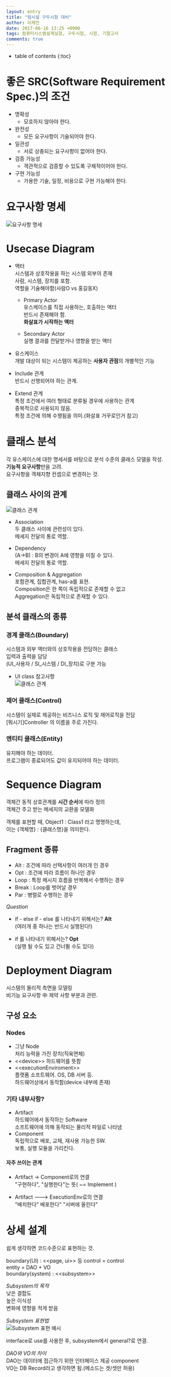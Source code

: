 ```yaml
---
layout: entry
title: "컴시설 구두시험 대비"
author: 이제언
date: 2017-06-16 13:25 +0900
tags: 컴퓨터시스템설계실험, 구두시험, 시험, 기말고사
comments: true
--- 
```


* table of contents
{:toc}

# 좋은 SRC(Software Requirement Spec.)의 조건

* 명확성  
	* 모호하지 않아야 한다.
* 완전성  
	* 모든 요구사항이 기술되어야 한다.
* 일관성
	* 서로 상충되는 요구사항이 없어야 한다.
* 검증 가능성
	* 객관적으로 검증할 수 있도록 구체적이어야 한다.
* 구현 가능성
	* 가용한 기술, 일정, 비용으로 구현 가능해야 한다.

# 요구사항 명세

![요구사항 명세](https://zemalee.github.io/images/SH/01_요구사항.png)

# Usecase Diagram

* 액터  
	시스템과 상호작용을 하는 시스템 외부의 존재  
	사람, 시스템, 장치를 포함.  
	역할을 기술해야함(사람O vs 홍길동X)
	* Primary Actor  
		유스케이스를 직접 사용하는, 호출하는 액터  
		반드시 존재해야 함.  
		**화살표가 시작하는 액터**

	* Secondary Actor  
		실행 결과를 전달받거나 영향을 받는 액터


* 유스케이스  
	개발 대상이 되는 시스템이 제공하는 **사용자 관점**의 개별적인 기능

* Include 관계  
	반드시 선행되어야 하는 관계.
	  
* Extend 관계  
	특정 조건에서 여러 형태로 분류될 경우에 사용하는 관계  
	중복적으로 사용되지 않음.  
	특정 조건에 의해 수행됨을 의미.(화살표 거꾸로인거 참고)

# 클래스 분석

각 유스케이스에 대한 명세서를 바탕으로 분석 수준의 클래스 모델을 작성.  
**기능적 요구사항**만을 고려.  
요구사항을 객체지향 컨셉으로 변경하는 것.  

## 클래스 사이의 관계  

![클래스 관계](https://zemalee.github.io/images/SH/02_class_relation.png)

* Association  
	두 클래스 사이에 관련성이 있다.  
	메세지 전달의 통로 역할.  

* Dependency  
	(A->B) : B의 변경이 A에 영향을 미칠 수 있다.  
	메세지 전달의 통로 역할.  

* Composition & Aggregation  
	포함관계, 집합관계, has-a를 표현.  
	Composition은 한 쪽이 독립적으로 존재할 수 없고  
	Aggregation은 독립적으로 존재할 수 있다.


## 분석 클래스의 종류

### 경계 클래스(Boundary)

시스템과 외부 액터와의 상호작용을 전담하는 클래스  
입력과 출력을 담당  
(UI\_사용자 / SI\_시스템 / DI\_장치)로 구분 가능  

* UI class 참고사항  
![클래스 관계](https://zemalee.github.io/images/SH/03_UI_class_참고사항.png)

### 제어 클래스(Control)  

시스템이 실제로 제공하는 비즈니스 로직 및 제어로직을 전담  
[뭐시기]Controller 의 이름을 주로 가진다.

### 엔티티 클래스(Entity)

유지해야 하는 데이터.  
프로그램이 종료되어도 값이 유지되어야 하는 데이터.

# Sequence Diagram

객체간 동적 상호관계를 **시간 순서**에 따라 정의  
객체간 주고 받는 메세지의 교환을 모델화  

객체를 표현할 때, Object1 : Class1 라고 명명하는데,  
이는 {객체명} : {클래스명}을 의미한다.  

## Fragment 종류

* Alt : 조건에 따라 선택사항이 여러개 인 경우  
* Opt : 조건에 따라 흐름이 하나인 경우  
* Loop : 특정 메시지 흐름을 반복해서 수행하는 경우  
* Break : Loop를 벗어날 경우  
* Par : 병렬로 수행하는 경우

*Question*  
* if - else if - else 를 나타내기 위해서는?  **Alt**  
(여러개 중 하나는 반드시 실행된다!)  

* if 를 나타내기 위해서는? **Opt**  
(실행 될 수도 있고 건너뛸 수도 있다)

# Deployment Diagram

시스템의 물리적 측면을 모델링  
비기능 요구사항 中 제약 사항 부분과 관련.  

## 구성 요소

### Nodes  

* 그냥 Node  
	처리 능력을 가진 장치(직육면체)  
* <<device\>> 
	하드웨어를 뜻함
* <<executionEnviroment\>>  
	플랫폼 소프트웨어. OS, DB 서버 등.  
	하드웨어상에서 동작함(device 내부에 존재)  

### 기타 내부사항?

* Artifact  
	하드웨어에서 동작하는 Software  
	소프트웨어에 의해 동작되는 물리적 파일로 나타냄
* Component  
	독립적으로 배포, 교체, 재사용 가능한 SW.  
	보통, 실행 모듈을 가리킨다.

#### 자주 쓰이는 관계

* Artifact -> Component로의 연결  
	"구현하다", "실행한다"는 뜻( ~= Implement )  

* Artifact ---> ExecutionEnv로의 연결  
	"배치한다" 배포한다" "서버에 올린다"

# 상세 설계  

쉽게 생각하면 코드수준으로 표현하는 것.

boundary(UI) : <<page, ui>> 등 
control = control  
entity = DAO + VO  
boundary(system) : <<subsystem\>>

*Subsystem의 목적*  
낮은 결합도  
높은 이식성  
변화에 영향을 적게 받음

*Subsystem 표현법*  
![Subsystem 표현 예시](https://zemalee.github.io/images/SH/04_subsystem.png)  

interface로 use를 사용한 후, subsystem에서 general?로 연결.

*DAO와 VO의 차이*  
DAO는 데이터에 접근하기 위한 인터페이스 제공 component  
VO는 DB Record라고 생각하면 됨.(메소드는 겟/셋만 허용)  


